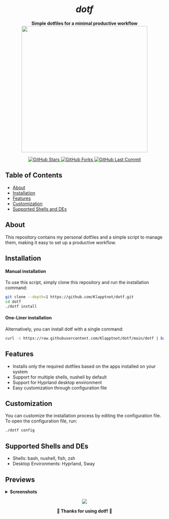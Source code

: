 <h1 align="center"><b><i>dotf</b></i></h1>

<p align="center">
  <b>Simple dotfiles for a minimal productive workflow</b>
  <img src="https://raw.githubusercontent.com/catppuccin/catppuccin/main/assets/palette/macchiato.png" width="400" />
</p>

<p align="center">
  <a href="https://github.com/Klapptnot/dotf/stargazers">
    <img src="https://img.shields.io/github/stars/Klapptnot/dotf?style=for-the-badge&color=cba6f7" alt="GitHub Stars" />
  </a>
  <a href="https://github.com/Klapptnot/dotf/network/members">
    <img src="https://img.shields.io/github/forks/Klapptnot/dotf?style=for-the-badge&color=f38ba8" alt="GitHub Forks" />
  </a>
  <a href="https://github.com/Klapptnot/dotf/commits">
    <img src="https://img.shields.io/github/last-commit/Klapptnot/dotf?style=for-the-badge&color=eba0ac" alt="GitHub Last Commit" />
    </a>
</p>

Table of Contents
-----------------

* [About](#about)
* [Installation](#installation)
* [Features](#features)
* [Customization](#customization)
* [Supported Shells and DEs](#supported-shells-and-des)

About
------

This repository contains my personal dotfiles and a simple script to manage them, making it easy to set up a productive workflow.

Installation
------------

#### Manual installation

To use this script, simply clone this repository and run the installation command:

```bash
git clone --depth=1 https://github.com/Klapptnot/dotf.git
cd dotf
./dotf install
```

#### One-Liner installation

Alternatively, you can install dotf with a single command:

```bash
curl -s https://raw.githubusercontent.com/Klapptnot/dotf/main/dotf | bash
```

Features
--------

* Installs only the required dotfiles based on the apps installed on your system
* Support for multiple shells, nushell by default
* Support for Hyprland desktop environment
* Easy customization through configuration file

Customization
-------------

You can customize the installation process by editing the configuration file. To open the configuration file, run:
```bash
./dotf config
```
Supported Shells and DEs
-----------------------

* Shells: bash, nushell, fish, zsh
* Desktop Environments: Hyprland, Sway

Previews
--------

<details>
<summary><b>Screenshots</b></summary>

![hyprlock](https://i.imgur.com/2ACDsEj.png)
![fzf in kitty](https://i.imgur.com/PFnPoCB.png)
![keybind](https://i.imgur.com/ozqrHBk.png)
![keybind in neovim](https://i.imgur.com/dhun9pF.png)
![zen browser(beef)](https://i.imgur.com/UUM3C9u.png)
![gt tool](https://i.imgur.com/rW92qWS.png)
![basic wifi menu](https://i.imgur.com/2loyHFa.png)
![wlogout](https://i.imgur.com/x6uY77h.jpeg)

</details>


<p align="center">
	<img src="https://raw.githubusercontent.com/catppuccin/catppuccin/main/assets/footers/gray0_ctp_on_line.svg?sanitize=true" />
</p>

<p align="center">
  <b>💜 Thanks for using dotf! 💜</b>
</p>

